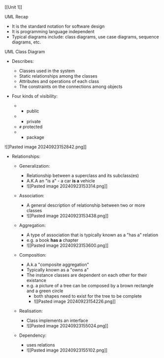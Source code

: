 [[Unit 1]]

UML Recap
- It is the standard notation for software design
- It is programming language independent
- Typical diagrams include: class diagrams, use case diagrams, sequence diagrams, etc.


UML Class Diagram
- Describes:
	- Classes used in the system
	- Static relationships among the classes
	- Attributes and operations of each class
	- The constraints on the connections among objects


- Four kinds of visibility:
	- + public
	- - private 
	- `#` protected
	- - package
	
![[Pasted image 20240923152842.png]]


- Relationships:
	- Generalization:
		- Relationship between a superclass and its subclass(es)
		- A.K.A an "is a" - a car **is a** vehicle
		- ![[Pasted image 20240923153314.png]]


	- Association:
		- A general description of relationship between two or more classes
		- ![[Pasted image 20240923153438.png]]

	
	- Aggregation:
		- A type of association that is typically known as a "has a" relation
		- e.g. a book **has a** chapter
		- ![[Pasted image 20240923153600.png]]
 
	
	- Composition:
		- A.k.a "composite aggregation" 
		- Typically known as a "owns a"
		- The instance classes are dependent on each other for their existance
		- e.g. a picture of a tree can be composed by a brown rectangle and a green circle
			- both shapes need to exist for the tree to be complete
			- ![[Pasted image 20240923154226.png]]



	- Realisation:
		- Class implements an interface
		- ![[Pasted image 20240923155024.png]]


	- Dependency:
		- uses relations
		- ![[Pasted image 20240923155102.png]]